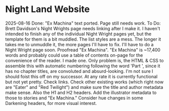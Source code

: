 # Night Land Website

2025-08-16
    Done:
        "Ex Machina" text ported. Page still needs work.
    To Do:    
        Brett Davidson's Night Wrights page needs linking after I make it.
        I haven't intended to finish any of the individual Night Wright pages yet, but the template for them is a bit muddled. The list styles are a mess. The longer it takes me to unmuddle it, the more pages I'll have to fix. I'll have to do a Night Wright page soon.
        Proofread "Ex Machina".
        "Ex Machina" is ~17,400 words and probably could use a table of contents on-page for the convenience of the reader. I made one. Only problem is, the HTML & CSS to assemble this with automatic numbering following the word 'Part ', since it has no chapter titles, are convoluted and absurd-looking. I'm not sure I should foist this off on my successor. At any rate it is currently functional but not yet pretty.
        Check links.
        Check other existing works (which right now are "Eater" and "Red Twilight") and make sure the title and author metadata make sense. Also the H1 and H2 headers. Add the illustrator metadata to those to stories and "Ex Machina."
        Consider hue changes in some Darkening headers, for more visual interest.




        
